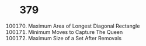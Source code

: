 # 379
100170. Maximum Area of Longest Diagonal Rectangle
100187. Minimum Moves to Capture The Queen
100150. Maximum Size of a Set After Removals


